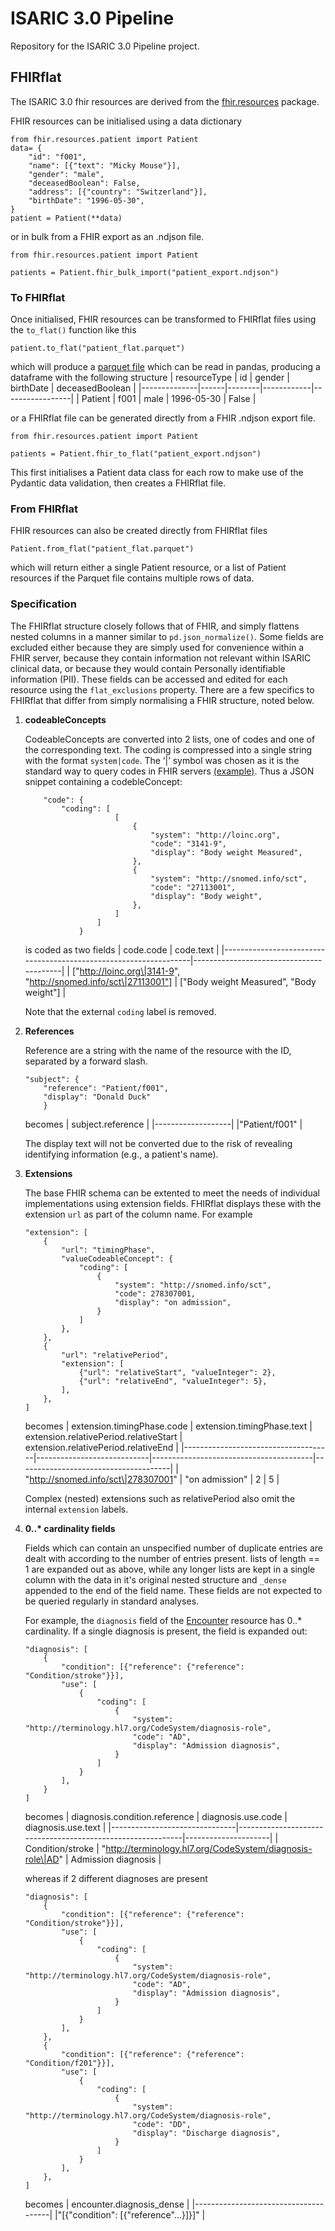 # ISARIC 3.0 Pipeline

Repository for the ISARIC 3.0 Pipeline project.

## FHIRflat

The ISARIC 3.0 fhir resources are derived from the [fhir.resources](https://github.com/nazrulworld/fhir.resources) package.

FHIR resources can be initialised using a data dictionary
```
from fhir.resources.patient import Patient
data= {
    "id": "f001",
    "name": [{"text": "Micky Mouse"}],
    "gender": "male",
    "deceasedBoolean": False,
    "address": [{"country": "Switzerland"}],
    "birthDate": "1996-05-30",
}
patient = Patient(**data)
```

or in bulk from a FHIR export as an .ndjson file.
```
from fhir.resources.patient import Patient

patients = Patient.fhir_bulk_import("patient_export.ndjson")
```

### To FHIRflat
Once initialised, FHIR resources can be transformed to FHIRflat files using the `to_flat()` function like this
```
patient.to_flat("patient_flat.parquet")
```
which will produce a [parquet file](https://towardsdatascience.com/demystifying-the-parquet-file-format-13adb0206705) which can be read in pandas, producing a dataframe with the following structure
| resourceType | id   | gender | birthDate  | deceasedBoolean |
|--------------|------|--------|------------|-----------------|
| Patient      | f001 | male   | 1996-05-30 | False           |

or a FHIRflat file can be generated directly from a FHIR .ndjson export file.
```
from fhir.resources.patient import Patient

patients = Patient.fhir_to_flat("patient_export.ndjson")
```
This first initialises a Patient data class for each row to make use of the Pydantic 
data validation, then creates a FHIRflat file.

### From FHIRflat
FHIR resources can also be created directly from FHIRflat files
```
Patient.from_flat("patient_flat.parquet")
```
which will return either a single Patient resource, or a list of Patient resources if 
the Parquet file contains multiple rows of data.

### Specification

The FHIRflat structure closely follows that of FHIR, and simply flattens nested columns
in a manner similar to `pd.json_normalize()`. Some fields are excluded either because they are simply used for convenience within a FHIR server, because they contain information not relevant within ISARIC clinical data, or because they would contain Personally identifiable information (PII). These fields can be accessed and edited for each resource using the `flat_exclusions` property. There are a few specifics to FHIRflat that differ from simply normalising a FHIR structure, noted below.

1. **codeableConcepts**

    CodeableConcepts are converted into 2 lists, one of codes and one of the corresponding text. The coding is compressed into a single string with the format `system|code`. The ‘|’ symbol was chosen as it is the standard way to query codes in FHIR servers [(example)](https://www.hl7.org/fhir/search.html#3.2.1.5.5.1.3). Thus a JSON snippet containing a codebleConcept:
    ```
        "code": {
            "coding": [
                        [
                            {
                                "system": "http://loinc.org",
                                "code": "3141-9",
                                "display": "Body weight Measured",
                            },
                            {
                                "system": "http://snomed.info/sct",
                                "code": "27113001",
                                "display": "Body weight",
                            },
                        ]
                    ]
                }
    ```
    is coded as two fields
    | code.code                                                        | code.text                               |
    |------------------------------------------------------------------|-----------------------------------------|
    | ["http://loinc.org\|3141-9", "http://snomed.info/sct\|27113001"] | ["Body weight Measured", "Body weight"] |

    Note that the external `coding` label is removed.

2. **References**

    Reference are a string with the name of the resource with the ID, separated by a forward slash.
    ```
    "subject": {
        "reference": "Patient/f001",
        "display": "Donald Duck"
        }
    ```
    becomes 
    | subject.reference |
    |-------------------|
    |"Patient/f001"     |

    The display text will not be converted due to the risk of revealing identifying information (e.g., a patient's name).

3. **Extensions**

    The base FHIR schema can be extented to meet the needs of individual implementations using extension fields. FHIRflat displays these with the extension `url` as part of the column name. For example

    ```
    "extension": [
        {
            "url": "timingPhase",
            "valueCodeableConcept": {
                "coding": [
                    {
                        "system": "http://snomed.info/sct",
                        "code": 278307001,
                        "display": "on admission",
                    }
                ]
            },
        },
        {
            "url": "relativePeriod",
            "extension": [
                {"url": "relativeStart", "valueInteger": 2},
                {"url": "relativeEnd", "valueInteger": 5},
            ],
        },
    ]
    ```
    becomes
    | extension.timingPhase.code          | extension.timingPhase.text | extension.relativePeriod.relativeStart | extension.relativePeriod.relativeEnd |
    |-------------------------------------|----------------------------|----------------------------------------|--------------------------------------|
    | "http://snomed.info/sct\|278307001" | "on admission"             | 2                                      | 5                                    |

    Complex (nested) extensions such as relativePeriod also omit the internal `extension` labels.


3. **0..\* cardinality fields**

    Fields which can contain an unspecified number of duplicate entries are dealt with according to the number of entries present. lists of length == 1 are expanded out as above, while any longer lists are kept in a single column with the data in it's original nested structure and `_dense` appended to the end of the field name. These fields are not expected to be queried regularly in standard analyses.

    For example, the `diagnosis` field of the [Encounter](https://hl7.org/fhir/encounter.html) resource has 0..* cardinality. If a single diagnosis is present, the field is expanded out:
    ```
    "diagnosis": [
        {
            "condition": [{"reference": {"reference": "Condition/stroke"}}],
            "use": [
                {
                    "coding": [
                        {
                            "system": "http://terminology.hl7.org/CodeSystem/diagnosis-role",
                            "code": "AD",
                            "display": "Admission diagnosis",
                        }
                    ]
                }
            ],
        }
    ]
    ```
    becomes
    | diagnosis.condition.reference | diagnosis.use.code                                         | diagnosis.use.text  |
    |-------------------------------|------------------------------------------------------------|---------------------|
    | Condition/stroke              | "http://terminology.hl7.org/CodeSystem/diagnosis-role\|AD" | Admission diagnosis |

    whereas if 2 different diagnoses are present
    ```
    "diagnosis": [
        {
            "condition": [{"reference": {"reference": "Condition/stroke"}}],
            "use": [
                {
                    "coding": [
                        {
                            "system": "http://terminology.hl7.org/CodeSystem/diagnosis-role",
                            "code": "AD",
                            "display": "Admission diagnosis",
                        }
                    ]
                }
            ],
        },
        {
            "condition": [{"reference": {"reference": "Condition/f201"}}],
            "use": [
                {
                    "coding": [
                        {
                            "system": "http://terminology.hl7.org/CodeSystem/diagnosis-role",
                            "code": "DD",
                            "display": "Discharge diagnosis",
                        }
                    ]
                }
            ],
        },
    ]
    ```
    becomes 
    | encounter.diagnosis_dense            |
    |--------------------------------------|
    |"[{"condition": [{"reference"...}]}]" |